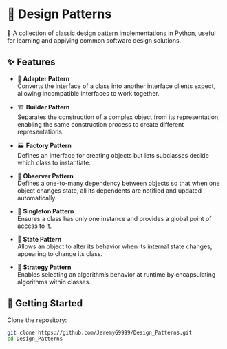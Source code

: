 # 🧠 Design Patterns

🎨 A collection of classic design pattern implementations in Python, useful for learning and applying common software design solutions.

## ✨ Features

- 🔌 **Adapter Pattern**  
  Converts the interface of a class into another interface clients expect, allowing incompatible interfaces to work together.

- 🏗️ **Builder Pattern**  
  Separates the construction of a complex object from its representation, enabling the same construction process to create different representations.

- 🏭 **Factory Pattern**  
  Defines an interface for creating objects but lets subclasses decide which class to instantiate.

- 👀 **Observer Pattern**  
  Defines a one-to-many dependency between objects so that when one object changes state, all its dependents are notified and updated automatically.

- 🧍 **Singleton Pattern**  
  Ensures a class has only one instance and provides a global point of access to it.

- 🔄 **State Pattern**  
  Allows an object to alter its behavior when its internal state changes, appearing to change its class.

- 🧩 **Strategy Pattern**  
  Enables selecting an algorithm’s behavior at runtime by encapsulating algorithms within classes.

## 🚀 Getting Started

Clone the repository:

```bash
git clone https://github.com/JeremyG9999/Design_Patterns.git
cd Design_Patterns
